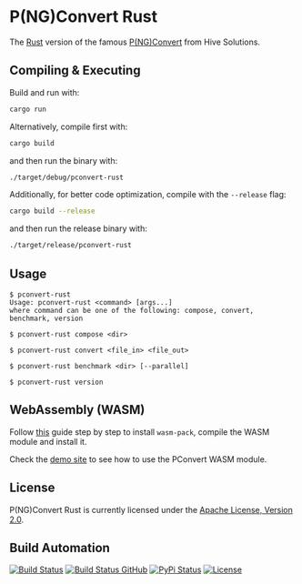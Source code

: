 # P(NG)Convert Rust

The [Rust](https://www.rust-lang.org) version of the famous [P(NG)Convert](https://github.com/hivesolutions/pconvert) from Hive Solutions.

## Compiling & Executing

Build and run with:

```bash
cargo run
```

Alternatively, compile first with:

```bash
cargo build
```

and then run the binary with:

```bash
./target/debug/pconvert-rust
```

Additionally, for better code optimization, compile with the `--release` flag:

```bash
cargo build --release
```

and then run the release binary with:

```bash
./target/release/pconvert-rust
```

## Usage

```console
$ pconvert-rust
Usage: pconvert-rust <command> [args...]
where command can be one of the following: compose, convert, benchmark, version
```

```console
$ pconvert-rust compose <dir>
```

```console
$ pconvert-rust convert <file_in> <file_out>
```

```console
$ pconvert-rust benchmark <dir> [--parallel]
```

```console
$ pconvert-rust version
```

## WebAssembly (WASM)

Follow [this](https://developer.mozilla.org/en-US/docs/WebAssembly/Rust_to_wasm) guide step by step to install `wasm-pack`, compile the WASM module and install it.

Check the [demo site](assets/demo/site/index.js) to see how to use the PConvert WASM module.

## License

P(NG)Convert Rust is currently licensed under the [Apache License, Version 2.0](http://www.apache.org/licenses/).

## Build Automation

[![Build Status](https://travis-ci.org/ripe-tech/pconvert-rust.svg?branch=master)](https://travis-ci.org/ripe-tech/pconvert-rust)
[![Build Status GitHub](https://github.com/ripe-tech/pconvert-rust/workflows/Main%20Workflow/badge.svg)](https://github.com/ripe-tech/pconvert-rust/actions)
[![PyPi Status](https://img.shields.io/pypi/v/pconvert-rust.svg)](https://pypi.python.org/pypi/pconvert-rust)
[![License](https://img.shields.io/badge/license-Apache%202.0-blue.svg)](https://www.apache.org/licenses/)
